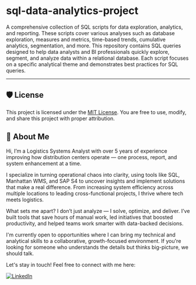 # sql-data-analytics-project
A comprehensive collection of SQL scripts for data exploration, analytics, and reporting. These scripts cover various analyses such as database exploration, measures and metrics, time-based trends, cumulative analytics, segmentation, and more.
This repository contains SQL queries designed to help data analysts and BI professionals quickly explore, segment, and analyze data within a relational database. Each script focuses on a specific analytical theme and demonstrates best practices for SQL queries.

---

## 🛡️ License

This project is licensed under the [MIT License](LICENSE). You are free to use, modify, and share this project with proper attribution.

## 🌟 About Me

Hi, I’m a Logistics Systems Analyst with over 5 years of experience improving how distribution centers operate — one process, report, and system enhancement at a time.

I specialize in turning operational chaos into clarity, using tools like SQL, Manhattan WMS, and SAP S4 to uncover insights and implement solutions that make a real difference. From increasing system efficiency across multiple locations to leading cross-functional projects, I thrive where tech meets logistics.

What sets me apart? I don’t just analyze — I solve, optimize, and deliver. I’ve built tools that save hours of manual work, led initiatives that boosted productivity, and helped teams work smarter with data-backed decisions.

I'm currently open to opportunities where I can bring my technical and analytical skills to a collaborative, growth-focused environment. If you're looking for someone who understands the details but thinks big-picture, we should talk.

Let's stay in touch! Feel free to connect with me here:

[![LinkedIn](https://img.shields.io/badge/LinkedIn-0077B5?style=for-the-badge&logo=linkedin&logoColor=white)](https://www.linkedin.com/in/ricardovargas-contact/)
